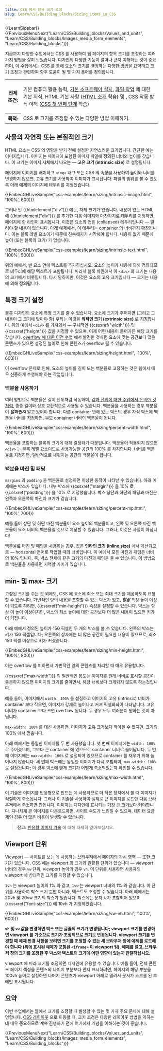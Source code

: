 ```yaml
---
title: CSS 에서 항목 크기 조정
slug: Learn/CSS/Building_blocks/Sizing_items_in_CSS
---
```


{{LearnSidebar}}{{PreviousMenuNext("Learn/CSS/Building_blocks/Values_and_units", "Learn/CSS/Building_blocks/Images_media_form_elements", "Learn/CSS/Building_blocks")}}

지금까지 다양한 수업에서는 CSS 를 사용하여 웹 페이지의 항목 크기를 조정하는 여러가지 방법을 살펴 보았습니다. 디자인의 다양한 기능이 얼마나 큰지 이해하는 것이 중요하며, 이 수업에서는 CSS 를 통해 요소의 크기를 결정하는 다양한 방법을 요약하고 크기 조정과 관련하여 향후 도움이 될 몇 가지 용어를 정의합니다.

<table class="learn-box standard-table">
  <tbody>
    <tr>
      <th scope="row">전제조건:</th>
      <td>
        <p>
          기본 컴퓨터 활용 능력,
          <a
            href="https://developer.mozilla.org/en-US/Learn/Getting_started_with_the_web/Installing_basic_software"
            >기본 소프트웨어 설치</a
          >,
          <a
            href="https://developer.mozilla.org/en-US/Learn/Getting_started_with_the_web/Dealing_with_files"
            >파일 작업</a
          >
          에 대한 기본 지식, HTML 기본 사항 (<a
            href="/en-US/docs/Learn/HTML/Introduction_to_HTML"
            >HTML 소개</a
          >
          학습) 및 , CSS 작동 방식 이해 (<a
            href="/en-US/docs/Learn/CSS/First_steps"
            >CSS 첫 번째 단계</a
          >
          학습)
        </p>
      </td>
    </tr>
    <tr>
      <th scope="row">목적:</th>
      <td>CSS 로 크기를 조정할 수 있는 다양한 방법 이해하기.</td>
    </tr>
  </tbody>
</table>

## 사물의 자연적 또는 본질적인 크기

HTML 요소는 CSS 의 영향을 받기 전에 설정한 자연스러운 크기입니다. 간단한 예는 이미지입니다. 이미지는 페이지에 포함된 이미지 파일에 정의된 너비와 높이를 갖습니다. 이 크기는 이미지 자체에서 나오는 — **고유 크기 (intrinsic size)** 로 설명됩니다.

페이지에 이미지를 배치하고 `<img>` 태그 또는 CSS 의 속성을 사용하여 높이와 너비를 변경하지 않으면, 고유 크기를 사용하여 이미지가 표시됩니다. 파일의 범위를 볼 수 있도록 아래 예제의 이미지에 테두리를 지정했습니다.

{{EmbedGHLiveSample("css-examples/learn/sizing/intrinsic-image.html", '100%', 600)}}

그러나 빈 {{htmlelement("div")}} 에는, 자체 크기가 없습니다. 내용이 없는 HTML 에 {{htmlelement("div")}} 를 추가한 다음 이미지와 마찬가지로 테두리를 지정하면, 페이지에 한 라인이 표시됩니다. 이것은 요소의 접힌 (collapsed) 테두리입니다 — 열려야 할 내용이 없습니다. 아래 예제에서, 이 테두리는 container 의 너비까지 확장됩니다. 이는 블록 레벨 요소이기 때문에 친숙해지기 시작해야 합니다. 내용이 없기 때문에 높이 (또는 블록의 크기) 가 없습니다.

{{EmbedGHLiveSample("css-examples/learn/sizing/intrinsic-text.html", '100%', 500)}}

위의 예에서, 빈 요소 안에 텍스트를 추가하십시오. 요소의 높이가 내용에 의해 정의되므로 테두리에 해당 텍스트가 포함됩니다. 따라서 블록 차원에서 이 `<div>` 의 크기는 내용의 크기에서 비롯됩니다. 다시 말하지만, 이것은 요소의 고유 크기입니다 — 크기는 내용에 의해 정의됩니다.

## 특정 크기 설정

물론 디자인의 요소에 특정 크기를 줄 수 있습니다. 요소에 크기가 주어지면 (그리고 그 내용이 그 크기에 맞아야 함) 우리는 이것을 **외적인 크기 (extrinsic size)** 로 지칭합니다. 위의 예에서 `<div>` 를 가져와서 — 구체적인 {{cssxref("width")}} 및 {{cssxref("height")}} 값을 지정할 수 있으며, 이제 어떤 내용이 들어가든 해당 크기를 갖습니다. [overflow 에 대한 이전 수업](/ko/docs/Learn/CSS/Building_blocks/Overflowing_content) 에서 발견한 것처럼 요소에 맞는 공간보다 많은 콘텐츠가 있으면 설정된 높이로 인해 콘텐츠가 overflow 될 수 있습니다.

{{EmbedGHLiveSample("css-examples/learn/sizing/height.html", '100%', 600)}}

이 overflow 문제로 인해, 요소의 높이를 길이 또는 백분율로 고정하는 것은 웹에서 매우 신중하게 수행해야 하는 작업입니다.

### 백분율 사용하기

여러 방법으로 백분율은 길이 단위처럼 작동하며, [값과 단위에 대한 수업에서 논의한 것처럼](/ko/docs/Learn/CSS/Building_blocks/Values_and_units#Percentages), 종종 길이와 상호 교환적으로 사용될 수 있습니다. 백분율을 사용하는 경우 백분율이 **_얼마인지_** 알고 있어야 합니다. 다른 container 안에 있는 박스의 경우 자식 박스에 백분율 너비를 지정하면, 부모 container 너비의 백분율이 됩니다.

{{EmbedGHLiveSample("css-examples/learn/sizing/percent-width.html", '100%', 600)}}

백분율을 포함하는 블록의 크기에 대해 결정되기 때문입니다. 백분율이 적용되지 않으면 `<div>` 는 블록 레벨 요소이므로 사용가능한 공간의 100% 를 차지합니다. 너비를 백분율로 지정하면, 일반적으로 채워지는 공간의 백분율이 됩니다.

### 백분율 마진 및 패딩

`margins` 과 `padding` 을 백분율로 설정하면 이상한 동작이 나타날 수 있습니다. 아래 예제에는 박스가 있습니다. 내부 박스에 {{cssxref("margin")}} 을 10% 로, {{cssxref("padding")}} 을 10% 로 지정했습니다. 박스 상단과 하단의 패딩과 마진은 왼쪽과 오른쪽의 마진과 크기가 같습니다.

{{EmbedGHLiveSample("css-examples/learn/sizing/percent-mp.html", '100%', 700)}}

예를 들어 상단 및 하단 마진 백분율이 요소 높이의 백분율이고, 왼쪽 및 오른쪽 마진 백분율이 요소 너비의 백분율일 것으로 예상할 수 있습니다. 그러나, 이것은 사실이 아닙니다!

백분율로 마진 및 패딩을 사용하는 경우, 값은 **인라인 크기 (inline size)** 에서 계산되므로 — horizontal 언어로 작업할 때의 너비입니다. 이 예에서 모든 마진과 패딩은 너비의 10% 입니다. 즉, 박스 전체에 같은 크기의 마진과 패딩을 둘 수 있습니다. 이 방법으로 백분율을 사용하면 기억할 가치가 있습니다.

## min- 및 max- 크기

고정된 크기를 주는 것 외에도, CSS 에 요소에 최소 또는 최대 크기를 제공하도록 요청할 수 있습니다. 가변적인 양의 내용을 포함할 수 있는 박스가 있고, **_항상_** 특정 높이 이상이 되도록 하려면, {{cssxref("min-height")}} 속성을 설정할 수 있습니다. 박스는 항상 이 높이 이상이지만, 박스의 최소 높이에 대한 공간보다 더 많은 내용이 있으면 키가 더 커집니다.

아래 예에서 정의된 높이가 150 픽셀인 두 개의 박스를 볼 수 있습니다. 왼쪽의 박스는 키가 150 픽셀입니다; 오른쪽의 상자에는 더 많은 공간이 필요한 내용이 있으므로, 최소 150 픽셀 이상으로 키가 커졌습니다.

{{EmbedGHLiveSample("css-examples/learn/sizing/min-height.html", '100%', 800)}}

이는 overflow 를 피하면서 가변적인 양의 콘텐츠를 처리할 때 매우 유용합니다.

{{cssxref("max-width")}} 의 일반적인 용도는 이미지를 원래 너비로 표시할 공간이 충분하지 않으면 이미지의 크기를 줄이면서, 해당 너비보다 크게되지 않도록 하는것입니다.

예를 들어, 이미지에서 `width: 100%` 를 설정하고 이미지의 고유 (intrinsic) 너비가 container 보다 작으면, 이미지가 강제로 늘어나고 커져 픽셀화되어 나타납니다. 고유 너비가 container 보다 크면 overflow 됩니다. 두 경우 모두 여러분이 원하는 것이 아닙니다.

`max-width: 100%` 를 대신 사용하면, 이미지가 고유 크기보다 작아질 수 있지만, 크기의 100% 에서 멈춥니다.

아래 예에서는 동일한 이미지를 두 번 사용했습니다. 첫 번째 이미지에는 `width: 100%` 로 주어졌으며, 그보다 큰 container 에 있으므로 container 너비로 늘어납니다. 두 번째 이미지에는 `max-width: 100%` 로 설정되어 있으므로 container 를 채우기 위해 늘어나지 않습니다. 세 번째 박스에는 동일한 이미지가 다시 포함되며, `max-width: 100%` 로 설정됩니다; 이 경우 박스에 맞게 크기가 어떻게 축소되었는지 확인할 수 있습니다.

{{EmbedGHLiveSample("css-examples/learn/sizing/max-width.html", '100%', 800)}}

이 기술은 이미지를 반응형으로 만드는 데 사용되므로 더 작은 장치에서 볼 때 이미지가 적절하게 축소됩니다. 그러나 이 기술을 사용하여 실제로 큰 이미지를 로드한 다음 브라우저에서 축소하면 안됩니다. 이미지는 디자인에 표시되는 가장 큰 크기보다 커야합니다. 지나치게 큰 이미지를 다운로드하면, 사이트 속도가 느려질 수 있으며, 데이터 요금제인 경우 더 많은 비용이 발생할 수 있습니다.

> **참고:** [반응형 이미지 기술](/ko/docs/Learn/HTML/Multimedia_and_embedding/Responsive_images) 에 대해 자세히 알아보십시오.

## Viewport 단위

Viewport — 사이트를 보는 데 사용하는 브라우저에서 페이지의 가시 영역 — 또한 크기가 있습니다. CSS 에는 viewport 의 크기와 관련된 단위가 있습니다 — viewport 너비의 경우 `vw` 단위, viewport 높이의 경우 `vh`. 이 단위를 사용하면 사용자의 viewport 에 상대적인 크기를 지정할 수 있습니다.

`1vh` 는 viewport 높이의 1% 와 같고, `1vw` 는 viewport 너비의 1% 와 같습니다. 이 단위를 사용하여 박스 크기 뿐만 아니라, 텍스트도 조정할 수 있습니다. 아래 예에서는 20vh 및 20vw 크기의 박스가 있습니다. 박스에는 문자 `A` 가 포함되어 있으며 {{cssxref("font-size")}} 에 10vh 가 지정되었습니다.

{{EmbedGHLiveSample("css-examples/learn/sizing/vw-vh.html", '100%', 600)}}

**`vh` 및 `vw` 값을 변경하면 박스 또는 글꼴의 크기가 변경됩니다; viewport 크기를 변경하면 viewport 를 기준으로 크기가 조정되므로 크기도 변경됩니다. viewport 크기를 변경할 때 예제 변경 사항을 보려면 크기를 조정할 수 있는 새 브라우저 창에 예제를 로드해야 합니다 (위에 표시된 예제가 포함된 `<iframe>` 이 viewport 임). [예제를 열고](https://mdn.github.io/css-examples/learn/sizing/vw-vh.html), 브라우저 창의 크기를 조정한 후 박스와 텍스트의 크기에 어떤 영향이 있는지 관찰하십시오.**

viewport 에 따라 크기를 조정하면 디자인에 유용할 수 있습니다. 예를 들어, 전체 콘텐츠 페이지 섹셩을 콘텐츠의 나머지 부분보다 먼저 표시하려면, 페이지의 해당 부분을 100vh 높이로 설정하면 나머지 콘텐츠가 viewport 아래로 밀려서 문서가 스크롤 된 후에만 표시됩니다.

## 요약

이번 수업에서는 웹에서 크기를 조정할 때 발생할 수 있는 몇 가지 주요 문제에 대해 설명합니다. [CSS 레이아웃](/ko/docs/Learn/CSS/CSS_layout) 으로 이동할 때, 크기 조정은 다양한 레이아웃 방법을 익히는 데 매우 중요하므로 계속 진행하기 전에 여기에서 개념을 이해하는 것이 좋습니다.

{{PreviousMenuNext("Learn/CSS/Building_blocks/Values_and_units", "Learn/CSS/Building_blocks/Images_media_form_elements", "Learn/CSS/Building_blocks")}}
